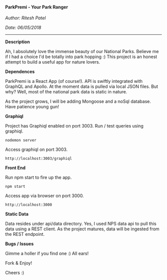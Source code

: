 #### ParkPremi - Your Park Ranger

*Author: Ritesh Patel*

*Date: 06/05/2018*

---

**Description**

Ah, I absolutely love the immense beauty of our National Parks. Believe me if I had a choice I'd be totally into park hopping :) This project is an honest attempt to build a useful app for nature lovers. 

**Dependences**

ParkPremi is a React App (of course!). API is swiftly integrated with GraphQL and Apollo. At the moment data is pulled via local JSON files. But why? Well, most of the national park data is static in nature.  

As the project grows, I will be adding Mongoose and a noSql database. Have patience young gun!

**Graphiql**

Project has Graphiql enabled on port 3003. Run / test queries using graphiql.

```
nodemon server
```

Access graphiql on port 3003.

```
http://localhost:3003/graphiql
```

**Front End**

Run npm start to fire up the app.

```
npm start
```

Access app via browser on port 3000.

```
http://localhost:3000
```

**Static Data**

Data resides under api/data directory. Yes, I used NPS data api to pull this data using a REST client. As the project matures, data will be ingested from the REST endpoint.

**Bugs / Issues**

Gimme a holler if you find one :) All ears!

Fork & Enjoy!

Cheers :)


